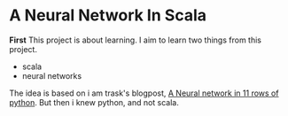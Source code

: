 A Neural Network In Scala
=========================

**First** This project is about learning. I aim to learn two things
from this project.

* scala
* neural networks

The idea is based on i am trask's blogpost,
[A Neural network in 11 rows of python](https://iamtrask.github.io/2015/07/12/basic-python-network/).
But then  i knew python, and not scala.


